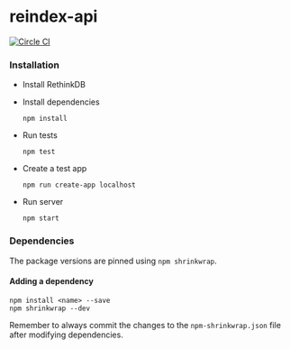 # reindex-api

[![Circle CI](https://circleci.com/gh/reindexio/reindex-api.svg?style=svg&circle-token=080d24db0ad712462742bb77cd91a316c2267e46)](https://circleci.com/gh/reindexio/reindex-api)

### Installation

- Install RethinkDB
- Install dependencies

  ```
  npm install
  ```
- Run tests

  ```
  npm test
  ```
- Create a test app

  ```
  npm run create-app localhost
  ```
- Run server

  ```
  npm start
  ```

### Dependencies

The package versions are pinned using `npm shrinkwrap`.

#### Adding a dependency

```
npm install <name> --save
npm shrinkwrap --dev
```

Remember to always commit the changes to the `npm-shrinkwrap.json` file after
modifying dependencies.
